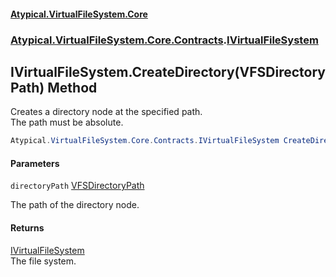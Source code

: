 #### [Atypical.VirtualFileSystem.Core](VirtualFileSystem.md 'VirtualFileSystem')
### [Atypical.VirtualFileSystem.Core.Contracts](VirtualFileSystem.md#Atypical.VirtualFileSystem.Core.Contracts 'Atypical.VirtualFileSystem.Core.Contracts').[IVirtualFileSystem](IVirtualFileSystem.md 'Atypical.VirtualFileSystem.Core.Contracts.IVirtualFileSystem')

## IVirtualFileSystem.CreateDirectory(VFSDirectoryPath) Method

Creates a directory node at the specified path.  
The path must be absolute.

```csharp
Atypical.VirtualFileSystem.Core.Contracts.IVirtualFileSystem CreateDirectory(Atypical.VirtualFileSystem.Core.ValueObjects.VFSDirectoryPath directoryPath);
```
#### Parameters

<a name='Atypical.VirtualFileSystem.Core.Contracts.IVirtualFileSystem.CreateDirectory(Atypical.VirtualFileSystem.Core.ValueObjects.VFSDirectoryPath).directoryPath'></a>

`directoryPath` [VFSDirectoryPath](VFSDirectoryPath.md 'Atypical.VirtualFileSystem.Core.ValueObjects.VFSDirectoryPath')

The path of the directory node.

#### Returns
[IVirtualFileSystem](IVirtualFileSystem.md 'Atypical.VirtualFileSystem.Core.Contracts.IVirtualFileSystem')  
The file system.